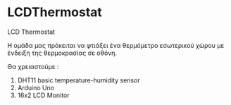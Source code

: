 # LCDThermostat
LCD Thermostat

Η ομάδα μας πρόκειται να φτιάξει ένα θερμόμετρο εσωτερικού χώρου με ένδειξη της θερμοκρασίας σε οθόνη.

Θα χρειαστούμε :

1. DHT11 basic temperature-humidity sensor
2. Arduino Uno
3. 16x2 LCD Monitor
